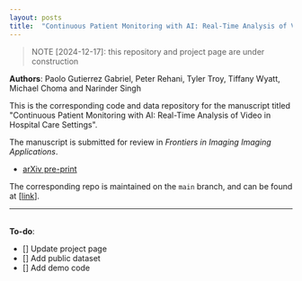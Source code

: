 ```yaml
---
layout: posts
title:  "Continuous Patient Monitoring with AI: Real-Time Analysis of Video in Hospital Care Settings"
---
```


> NOTE [2024-12-17]: this repository and project page are under construction

**Authors**: Paolo Gutierrez Gabriel, Peter Rehani, Tyler Troy, Tiffany Wyatt, Michael Choma and Narinder Singh

This is the corresponding code and data repository for the manuscript titled "Continuous Patient Monitoring with AI: Real-Time Analysis of Video in Hospital Care Settings".

The manuscript is submitted for review in *Frontiers in Imaging
Imaging Applications*.
* [arXiv pre-print](https://arxiv.org/abs/2412.13152) 

The corresponding repo is maintained on the `main` branch, and can be found at [[link](https://github.com/lookdeep/ai-norms-2024)]. 

---
\
**To-do**:
 * [] Update project page
 * [] Add public dataset
 * [] Add demo code 